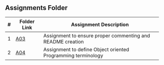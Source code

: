 ##  Assignments Folder

|   #   | Folder Link | Assignment Description |
| :---: | ----------- | ---------------------- |
|    1  | [A03](https://github.com/Jarette/2143-OOP-Greene/blob/main/Assignments/A03)| Assignment to ensure proper commenting and README creation|
|    2  | [A04](https://github.com/Jarette/2143-OOP-Greene/tree/main/Assignments/A04)| Assignment to define Object oriented Programming terminology|
